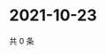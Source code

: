 # 2021-10-23

共 0 条

<!-- BEGIN WEIBO -->
<!-- 最后更新时间 Sat Oct 23 2021 02:09:38 GMT+0800 (China Standard Time) -->

<!-- END WEIBO -->
